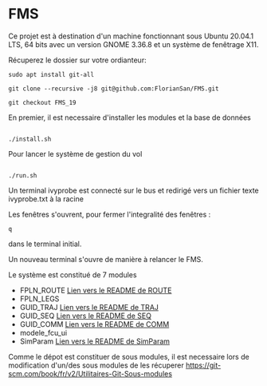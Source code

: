# FMS

Ce projet est à destination d'un machine fonctionnant sous Ubuntu 20.04.1 LTS, 64 bits avec un version GNOME 3.36.8 et un système de fenêtrage X11.

Récuperez le dossier sur votre ordianteur:
```console
sudo apt install git-all

git clone --recursive -j8 git@github.com:FlorianSan/FMS.git

git checkout FMS_19
```
En premier, il est necessaire d'installer les modules et la base de données 
```console

./install.sh
```
Pour lancer le système de gestion du vol
```console

./run.sh
```
Un terminal ivyprobe est connecté sur le bus et redirigé vers un fichier texte ivyprobe.txt à la racine 

Les fenêtres s'ouvrent, pour fermer l'integralité des fenêtres : 
```console
q
```
dans le terminal initial.

Un nouveau terminal s'ouvre de manière à relancer le FMS.


Le système est constitué de 7 modules

- FPLN_ROUTE [Lien vers le README de ROUTE](/FPLN_ROUTE/README.md)<br/>
- FPLN_LEGS
- GUID_TRAJ [Lien vers le README de TRAJ](https://github.com/JulieMorvan33/Projet-AVI/blob/main/README.txt)<br/>
- GUID_SEQ [Lien vers le README de SEQ](https://github.com/NicolasABN/GUID_SEQ/blob/main/README.txt)<br/>
- GUID_COMM [Lien vers le README de COMM](https://github.com/FlorianSan/GuidCommFms/blob/master/README)<br/>
- modele_fcu_ui
- SimParam [Lien vers le README de SimParam](https://github.com/FlorianSan/SimParam/blob/main/README.md)<br/>

Comme le dépot est constituer de sous modules, il est necessaire lors de modification d'un/des sous modules de les récuperer
https://git-scm.com/book/fr/v2/Utilitaires-Git-Sous-modules

